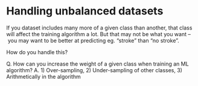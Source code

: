 # Handling unbalanced datasets
<!-- #anki/deck/ML -->

If you dataset includes many more of a given class than another, that class will affect the training algorithm a lot. But that may not be what you want – you may want to be better at predicting eg. “stroke” than “no stroke”. 

How do you handle this?

Q. How can you increase the weight of a given class when training an ML algorithm?
A. 1) Over-sampling, 2) Under-sampling of other classes, 3) Arithmetically in the algorithm

<!-- {BearID:F7B7F6CE-2651-4723-A68B-881954F8D119-886-000006D555EC0B43} -->
